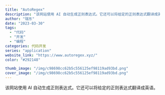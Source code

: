 ```yaml
---
title: "AutoRegex"
description: "该网站使用 AI 自动生成正则表达式。它还可以将给定的正则表达式翻译成英语。"
author: "瑞东"
date: "2023-03-30"
tags:
  - "代码"
  - "开发"
  - "编程"
categories: 代码开发
series: "application"
website_link: "https://www.autoregex.xyz/"
color: "#292148"

thumb_image: "/img/c98698cc62b5c556125ef98119ad93bd.png"
cover_image: "/img/c98698cc62b5c556125ef98119ad93bd.png"
---
```


该网站使用 AI 自动生成正则表达式。它还可以将给定的正则表达式翻译成英语。